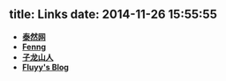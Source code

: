 title: Links
date: 2014-11-26 15:55:55
---

- [**泰然网**](http://www.tairan.com/)
- [**Fenng**](http://dbanotes.net/)
- [**子龙山人**](http://4gamers.cn/)
- [**Fluyy's Blog**](http://blog.fluyy.net/)

